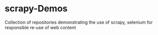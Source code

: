 # scrapy-Demos
Collection of repositories demonstrating the use of scrapy, selenium for responsible re-use of web content 
